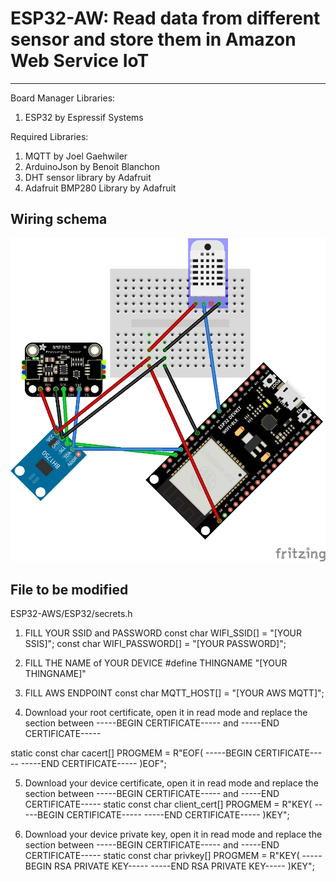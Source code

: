 # ESP32-AW: Read data from different sensor and store them in Amazon Web Service IoT
***
Board Manager Libraries:
1. ESP32 by Espressif Systems

Required Libraries:
1. MQTT by Joel Gaehwiler
2. ArduinoJson by Benoit Blanchon
3. DHT sensor library by Adafruit
4. Adafruit BMP280 Library by Adafruit

## Wiring schema
![image description](Wiring/Weather_station_wiring.png)

## File to be modified

ESP32-AWS/ESP32/secrets.h

1. FILL YOUR SSID and PASSWORD
const char WIFI_SSID[] = "[YOUR SSIS]";
const char WIFI_PASSWORD[] = "[YOUR PASSWORD]";

2. FILL THE NAME of YOUR DEVICE
#define THINGNAME "[YOUR THINGNAME]" 

3. FILL AWS ENDPOINT
const char MQTT_HOST[] = "[YOUR AWS MQTT]";


4. Download your root certificate, open it in read mode and replace the section between -----BEGIN CERTIFICATE----- and -----END CERTIFICATE-----

static const char cacert[] PROGMEM = R"EOF(
-----BEGIN CERTIFICATE-----
-----END CERTIFICATE-----
)EOF";

5. Download your device certificate, open it in read mode and replace the section between -----BEGIN CERTIFICATE----- and -----END CERTIFICATE-----
static const char client_cert[] PROGMEM = R"KEY(
-----BEGIN CERTIFICATE-----
-----END CERTIFICATE-----
)KEY";

6. Download your device private key, open it in read mode and replace the section between -----BEGIN CERTIFICATE----- and -----END CERTIFICATE-----
static const char privkey[] PROGMEM = R"KEY(
-----BEGIN RSA PRIVATE KEY-----
-----END RSA PRIVATE KEY----- 
)KEY";